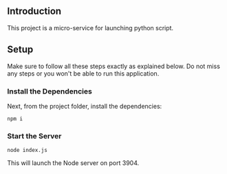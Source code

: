 ## Introduction

This project is a micro-service for launching python script.

## Setup

Make sure to follow all these steps exactly as explained below. Do not miss any steps or you won't be able to run this application.

### Install the Dependencies

Next, from the project folder, install the dependencies:

    npm i


### Start the Server

    node index.js

This will launch the Node server on port 3904. 



